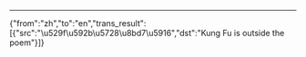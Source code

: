 ---
{"from":"zh","to":"en","trans_result":[{"src":"\u529f\u592b\u5728\u8bd7\u5916","dst":"Kung Fu is outside the poem"}]}